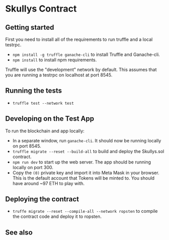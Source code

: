 # Skullys Contract

## Getting started
First you need to install all of the requirements to run truffle and a local testrpc.

- `npm install -g truffle ganache-cli` to install Truffle and Ganache-cli.
- `npm install` to install npm requirements.

Truffle will use the "development" network by default.  This assumes that you are running a testrpc on localhost at port 8545.

## Running the tests
- `truffle test --network test`


## Developing on the Test App

To run the blockchain and app locally:

- In a separate window, run `ganache-cli`.  It should now be running locally on port 8545.
- `truffle migrate --reset --build-all` to build and deploy the Skullys.sol contract.
- `npm run dev` to start up the web server.  The app should be running locally on port 300.
- Copy the `(0)` private key and import it into Meta Mask in your browser.  This is the default account that Tokens will be minted to.  You should have around ~97 ETH to
play with.

## Deploying the contract

- `truffe migrate --reset --compile-all --network ropsten` to compile the contract code and deploy it to ropsten.
## See also
